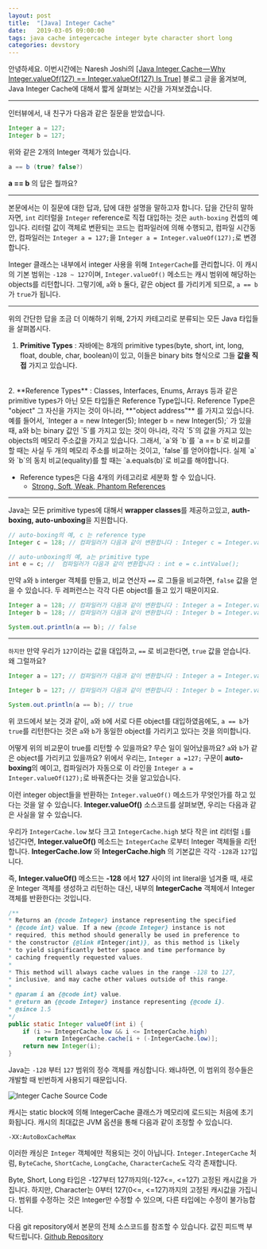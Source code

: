 ```yaml
---
layout: post
title:  "[Java] Integer Cache"
date:   2019-03-05 09:00:00
tags: java cache integercache integer byte character short long
categories: devstory
---
```


안녕하세요. 이번시간에는 Naresh Joshi의 [[Java Integer Cache — Why Integer.valueOf\(127\) == Integer.valueOf\(127\) Is True]](https://medium.com/@njnareshjoshi/java-integer-cache-why-integer-valueof-127-integer-valueof-127-is-true-e5076824a3d5) 블로그 글을 옮겨보며, Java Integer Cache에 대해서 짧게 살펴보는 시간을 가져보겠습니다.


- - -

인터뷰에서, 내 친구가 다음과 같은 질문을 받았습니다.
```java
Integer a = 127; 
Integer b = 127;
```
위와 같은 2개의 Integer 객체가 있습니다.

```java
a == b (true? false?)
```
**a == b** 의 답은 뭘까요?

---

본문에서는 이 질문에 대한 답과, 답에 대한 설명을 말하고자 합니다.
답을 간단히 말하자면, `int` 리터럴을 `Integer` reference로 직접 대입하는 것은 `auth-boxing` 컨셉의 예입니다. 리터럴 값이 객체로 변환되는 코드는 컴파일러에 의해 수행되고, 컴파일 시간동안, 컴파일러는 `Integer a = 127;`을 `Integer a = Integer.valueOf(127);`로 변경합니다.


Integer 클래스는 내부에서 integer 사용을 위해 `IntegerCache`를 관리합니다. 이 캐시의 기본 범위는 `-128 ~ 127`이며, `Integer.valueOf()` 메소드는 캐시 범위에 해당하는 objects를 리턴합니다. 그렇기에, `a`와 `b` 둘다, 같은 object 를 가리키게 되므로, `a == b`가 `true`가 됩니다.

- - -

위의 간단한 답을 조금 더 이해하기 위해, 2가지 카테고리로 분류되는 모든 Java 타입들을 살펴봅시다.

1. **Primitive Types** : 자바에는 8개의 primitive types(byte, short, int, long, float, double, char, boolean)이 있고, 이들은 binary bits 형식으로 그들 **값을 직접** 가지고 있습니다.
<br/>
2. **Reference Types** : Classes, Interfaces, Enums, Arrays 등과 같은 primitive types가 아닌 모든 타입들은 Reference Type입니다. Reference Type은 "object" 그 자신을 가지는 것이 아니라, **"object address"** 를 가지고 있습니다. 
  예를 들어서, `Integer a = new Integer(5); Integer b = new Integer(5);` 가 있을 때, a와 b는 binary 값인 `5`를 가지고 있는 것이 아니라, 각각 `5`의 값을 가지고 있는 objects의 메모리 주소값을 가지고 있습니다. 
  그래서, `a`와 `b`를 `a == b`로 비교를 할 때는 사실 두 개의 메모리 주소를 비교하는 것이고, `false`를 얻어야합니다. 실제 `a`와 `b`의 동치 비교(equality)를 할 때는 `a.equals(b)`로 비교를 해야합니다.
  
- Reference types은 다음 4개의 카테고리로 세분화 할 수 있습니다.
    - [Strong, Soft, Weak, Phantom References](https://www.programmingmitra.com/2016/05/types-of-references-in-javastrong-soft.html)


---

Java는 모든 primitive types에 대해서 **wrapper classes**를 제공하고있고, **auth-boxing, auto-unboxing**을 지원합니다.


```java
// auto-boxing의 예, c 는 reference type
Integer c = 128; // 컴파일러가 다음과 같이 변환합니다 : Integer c = Integer.valueOf(128);   

// auto-unboxing의 예, a는 primitive type 
int e = c; //  컴파일러가 다음과 같이 변환합니다 : int e = c.intValue();
```

만약 `a`와 `b` interger 객체를 만들고, 비교 연산자 `==` 로 그들을 비교하면, `false` 값을 얻을 수 있습니다. 두 레퍼런스는 각각 다른 object를 들고 있기 때문이지요.

```java
Integer a = 128; // 컴파일러가 다음과 같이 변환합니다 : Integer a = Integer.valueOf(128);
Integer b = 128; // 컴파일러가 다음과 같이 변환합니다 : Integer b = Integer.valueOf(128);

System.out.println(a == b); // false
```

---

`하지만` 만약 우리가 `127`이라는 값을 대입하고, `==` 로 비교한다면, `true` 값을 얻습니다. 왜 그럴까요?
```java
Integer a = 127; // 컴파일러가 다음과 같이 변환합니다 : Integer a = Integer.valueOf(127);

Integer b = 127; // 컴파일러가 다음과 같이 변환합니다 : Integer b = Integer.valueOf(127);

System.out.println(a == b); // true
```

위 코드에서 보는 것과 같이, `a`와 `b`에 서로 다른 object를 대입하였음에도, `a == b`가 `true`를 리턴한다는 것은 `a`와 `b`가 동일한 object를 가리키고 있다는 것을 의미합니다.

어떻게 위의 비교문이 true를 리턴할 수 있을까요? 무슨 일이 일어났을까요? `a`와 `b`가 같은 object를 가리키고 있을까요?
위에서 우리는, `Integer a =127;` 구문이 **auto-boxing**의 예이고, 컴파일러가 자동으로 이 라인을 `Integer a = Integer.valueOf(127);`로 바꿔준다는 것을 알고있습니다.

이런 integer object들을 반환하는 `Integer.valueOf()` 메소드가 무엇인가를 하고 있다는 것을 알 수 있습니다.
**Integer.valueOf()** 소스코드를 살펴보면, 우리는 다음과 같은 사실을 알 수 있습니다.

우리가 `IntegerCache.low` 보다 크고 `IntegerCache.high` 보다 작은 int 리터럴 `i`를 넘긴다면, **Integer.valueOf()** 메소드는 `IntegerCache` 로부터 Integer 객체들을 리턴합니다.
**IntegerCache.low** 와 **IntegerCache.high** 의 기본값은 각각 `-128`과 `127`입니다.

즉, **Integer.valueOf()** 메소드는 **-128** 에서 **127** 사이의 int literal을 넘겨줄 때, 새로운 Integer 객체를 생성하고 리턴하는 대신,  내부의 **IntegerCache** 객체에서 Integer 객체를 반환한다는 것입니다.

```java
/** 
* Returns an {@code Integer} instance representing the specified 
* {@code int} value. If a new {@code Integer} instance is not 
* required, this method should generally be used in preference to 
* the constructor {@link #Integer(int)}, as this method is likely 
* to yield significantly better space and time performance by 
* caching frequently requested values. 
* 
* This method will always cache values in the range -128 to 127, 
* inclusive, and may cache other values outside of this range. 
* 
* @param i an {@code int} value. 
* @return an {@code Integer} instance representing {@code i}. 
* @since 1.5 
*/ 
public static Integer valueOf(int i) { 
    if (i >= IntegerCache.low && i <= IntegerCache.high) 
        return IntegerCache.cache[i + (-IntegerCache.low)]; 
    return new Integer(i); 
}
```


Java는 `-128` 부터 `127` 범위의 정수 객체를 캐싱합니다. 
왜냐하면, 이 범위의 정수들은 개발할 때 빈번하게 사용되기 때문입니다.

![Integer Cache Source Code](/static/assets/img/integercache/integercache.jpeg)

캐시는 static block에 의해 IntegerCache 클래스가 메모리에 로드되는 처음에 초기화됩니다. 
캐시의 최대값은 JVM 옵션을 통해 다음과 같이 조정할 수 있습니다.
```
-XX:AutoBoxCacheMax
```

이러한 캐싱은 `Integer` 객체에만 적용되는 것이 아닙니다. 
`Integer.IntegerCache` 처럼, `ByteCache`, `ShortCache`, `LongCache`, `CharacterCache`도 각각 존재합니다.

Byte, Short, Long 타입은 -127부터 127까지의(-127<=, <=127) 고정된 캐시값을 가집니다.
하지만, Character는 0부터 127(0<=, <=127)까지의 고정된 캐시값을 가집니다.
범위를 수정하는 것은 Integer만 수정할 수 있으며, 다른 타입에는 수정이 불가능합니다.

다음 git repository에서 본문의 전체 소스코드를 참조할 수 있습니다. 값진 피드백 부탁드립니다.
[Github Repository](https://github.com/njnareshjoshi/exercises/blob/master/src/org/programming/mitra/exercises/IntegerCacheExample.java)

